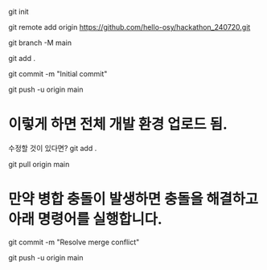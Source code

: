 git init

git remote add origin https://github.com/hello-osy/hackathon_240720.git

git branch -M main

git add .

git commit -m "Initial commit"

git push -u origin main 

이렇게 하면 전체 개발 환경 업로드 됨.
============
수정할 것이 있다면?
git add .

git pull origin main

# 만약 병합 충돌이 발생하면 충돌을 해결하고 아래 명령어를 실행합니다.
git commit -m "Resolve merge conflict"

git push -u origin main

